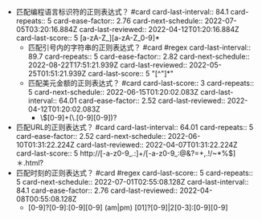 - 匹配编程语言标识符的正则表达式？ #card
  card-last-interval:: 84.1
  card-repeats:: 5
  card-ease-factor:: 2.76
  card-next-schedule:: 2022-07-05T03:20:16.884Z
  card-last-reviewed:: 2022-04-12T01:20:16.884Z
  card-last-score:: 5
  [a-zA-Z_][a-zA-Z_0-9]*
	- 匹配引号内的字符串的正则表达式？ #card #regex 
	  card-last-interval:: 89.7
	  card-repeats:: 5
	  card-ease-factor:: 2.82
	  card-next-schedule:: 2022-08-22T17:51:21.939Z
	  card-last-reviewed:: 2022-05-25T01:51:21.939Z
	  card-last-score:: 5
	  "[\^"]*"
	- 匹配美元金额的正则表达式？ #card
	  card-last-score:: 3
	  card-repeats:: 5
	  card-next-schedule:: 2022-06-15T01:20:02.083Z
	  card-last-interval:: 64.01
	  card-ease-factor:: 2.52
	  card-last-reviewed:: 2022-04-12T01:20:02.083Z
		- \\$[0-9]+(\\.[0-9][0-9])?
- 匹配URL的正则表达式？ #card
  card-last-interval:: 64.01
  card-repeats:: 5
  card-ease-factor:: 2.52
  card-next-schedule:: 2022-06-10T01:31:22.224Z
  card-last-reviewed:: 2022-04-07T01:31:22.224Z
  card-last-score:: 5
  http://[-a-z0-9_.:]+/[-a-z0-9_:@&?=+,.!/~*%$]＊\.html?
- 匹配时刻的正则表达式？ #card #regex
  card-last-score:: 5
  card-repeats:: 5
  card-next-schedule:: 2022-07-01T02:55:08.128Z
  card-last-interval:: 84.1
  card-ease-factor:: 2.76
  card-last-reviewed:: 2022-04-08T00:55:08.128Z
	- [0-9]?[0-9]:[0-9][0-9] (am|pm)
	  [01]?[0-9]|2[0-3]:[0-9][0-9]
